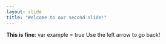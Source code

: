 ```yaml
---
layout: slide
title: "Welcome to our second slide!"
---
```

**This is fine**: var example = true
Use the left arrow to go back!
